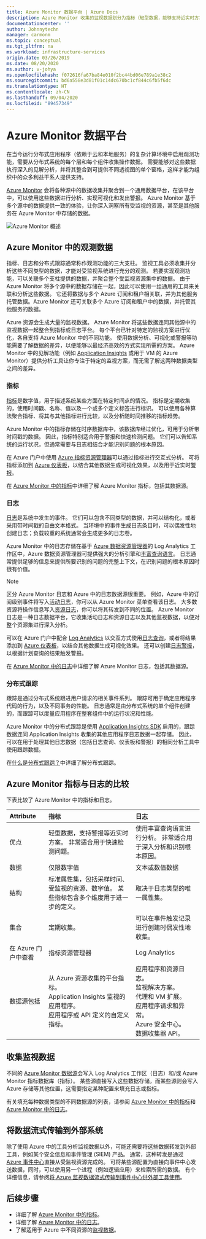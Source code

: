 ```yaml
---
title: Azure Monitor 数据平台 | Azure Docs
description: Azure Monitor 收集的监视数据划分为指标（轻型数据，能够支持近实时方案）和日志（用于高级分析）。
documentationcenter: ''
author: Johnnytechn
manager: carmonm
ms.topic: conceptual
ms.tgt_pltfrm: na
ms.workload: infrastructure-services
origin.date: 03/26/2019
ms.date: 08/20/2020
ms.author: v-johya
ms.openlocfilehash: f072616fa67ba84e010f2bc44bd06e789a1e38c2
ms.sourcegitcommit: bd6a558e3d81f01c14dc670bc1cf844c6fb5f6dc
ms.translationtype: HT
ms.contentlocale: zh-CN
ms.lasthandoff: 09/04/2020
ms.locfileid: "89457349"
---
```

# <a name="azure-monitor-data-platform"></a>Azure Monitor 数据平台

在当今运行分布式应用程序（依赖于云和本地服务）的复杂计算环境中启用观测功能，需要从分布式系统的每个层和每个组件收集操作数据。 需要能够对这些数据执行深入的见解分析，并将其整合到可提供不同透视图的单个窗格，这样才能为组织中的众多利益干系人提供支持。

[Azure Monitor](../overview.md) 会将各种源中的数据收集并聚合到一个通用数据平台，在该平台中，可以使用这些数据进行分析、实现可视化和发出警报。 Azure Monitor 基于多个源中的数据提供一致的体验，让你深入洞察所有受监视的资源，甚至是其他服务在 Azure Monitor 中存储的数据。


![Azure Monitor 概述](./media/data-platform/overview.png)

## <a name="observability-data-in-azure-monitor"></a>Azure Monitor 中的观测数据
指标、日志和分布式跟踪通常称作观测功能的三大支柱。 监视工具必须收集并分析这些不同类型的数据，才能对受监视系统进行充分的观测。 若要实现观测功能，可以关联多个支柱提供的数据，并聚合整个受监视资源集中的数据。 由于 Azure Monitor 将多个源中的数据存储在一起，因此可以使用一组通用的工具来关联和分析这些数据。 它还将数据与多个 Azure 订阅和租户相关联，并为其他服务托管数据。Azure Monitor 还可关联多个 Azure 订阅和租户中的数据，并托管其他服务的数据。

Azure 资源会生成大量的监视数据。 Azure Monitor 将这些数据连同其他源中的监视数据一起整合到指标或日志平台。 每个平台已针对特定的监视方案进行优化，各自支持 Azure Monitor 中的不同功能。 使用数据分析、可视化或警报等功能需要了解数据的差异，以便能够以最经济高效的方式实现所需的方案。 Azure Monitor 中的见解功能（例如 [Application Insights](../app/app-insights-overview.md) 或用于 VM 的 Azure Monitor）提供分析工具让你专注于特定的监视方案，而无需了解这两种数据类型之间的差异。 


### <a name="metrics"></a>指标
[指标](data-platform-metrics.md)是数字值，用于描述系统某些方面在特定时间点的情况。 指标是定期收集的，使用时间戳、名称、值以及一个或多个定义标签进行标识。 可以使用各种算法聚合指标、将其与其他指标进行比较，以及分析随时间推移的指标趋势。 

Azure Monitor 中的指标存储在时序数据库中，该数据库经过优化，可用于分析带时间戳的数据。 因此，指标特别适合用于警报和快速检测问题。 它们可以告知系统的运行状况，但通常需要与日志相结合才能识别问题的根本原因。

在 Azure 门户中使用 [Azure 指标资源管理器](./metrics-getting-started.md)可以通过指标进行交互式分析。 可将指标添加到 [Azure 仪表板](../learn/tutorial-app-dashboards.md)，以结合其他数据生成可视化效果，以及用于近实时[警报](alerts-metric.md)。

在 [Azure Monitor 中的指标](data-platform-metrics.md)中详细了解 Azure Monitor 指标，包括其数据源。

### <a name="logs"></a>日志
[日志](data-platform-logs.md)是系统中发生的事件。 它们可以包含不同类型的数据，并可以结构化，或者采用带时间戳的自由文本格式。 当环境中的事件生成日志条目时，可以偶发性地创建日志；负载较重的系统通常会生成更多的日志卷。

Azure Monitor 中的日志存储在基于 [Azure 数据资源管理器](/data-explorer/)的 Log Analytics 工作区中，Azure 数据资源管理器可提供强大的分析引擎和[丰富查询语言](https://docs.microsoft.com/azure/kusto/query/)。 日志通常提供足够的信息来提供所要识别的问题的完整上下文，在识别问题的根本原因时很有价值。

> [!NOTE]
> 区分 Azure Monitor 日志和 Azure 中的日志数据源很重要。 例如，Azure 中的订阅级别事件将写入[活动日志](platform-logs-overview.md)，你可以从 Azure Monitor 菜单查看该日志。 大多数资源将操作信息写入[资源日志](platform-logs-overview.md)，你可以将其转发到不同的位置。 Azure Monitor 日志是一种日志数据平台，它收集活动日志和资源日志以及其他监视数据，以便对整个资源集进行深入分析。


 可以在 Azure 门户中配合 [Log Analytics](../log-query/log-query-overview.md) 以交互方式使用[日志查询](../log-query/log-query-overview.md)，或者将结果添加到 [Azure 仪表板](../learn/tutorial-app-dashboards.md)，以结合其他数据生成可视化效果。 还可以创建[日志警报](alerts-log.md)，以根据计划查询的结果触发警报。

在 [Azure Monitor 中的日志](data-platform-logs.md)中详细了解 Azure Monitor 日志，包括其数据源。

### <a name="distributed-traces"></a>分布式跟踪
跟踪是通过分布式系统跟进用户请求的相关事件系列。 跟踪可用于确定应用程序代码的行为，以及不同事务的性能。 日志通常是由分布式系统的单个组件创建的，而跟踪可以度量应用程序在整套组件中的运行状况和性能。

Azure Monitor 中的分布式跟踪是使用 [Application Insights SDK](../app/distributed-tracing.md) 启用的，跟踪数据连同 Application Insights 收集的其他应用程序日志数据一起存储。 因此，可以在用于处理其他日志数据（包括日志查询、仪表板和警报）的相同分析工具中使用跟踪数据。

在[什么是分布式跟踪？](../app/distributed-tracing.md)中详细了解分布式跟踪。


## <a name="compare-azure-monitor-metrics-and-logs"></a>Azure Monitor 指标与日志的比较

下表比较了 Azure Monitor 中的指标和日志。

| Attribute  | 指标 | 日志 |
|:---|:---|:---|
| 优点 | 轻型数据，支持警报等近实时方案。 非常适合用于快速检测问题。 | 使用丰富查询语言进行分析。 非常适合用于深入分析和识别根本原因。 |
| 数据 | 仅限数字值 | 文本或数值数据 |
| 结构 | 标准属性集，包括采样时间、受监视的资源、数字值。 某些指标包含多个维度用于进一步的定义。 | 取决于日志类型的唯一属性集。 |
| 集合 | 定期收集。 | 可以在事件触发记录进行创建时偶发性地收集。 |
| 在 Azure 门户中查看 | 指标资源管理器 | Log Analytics |
| 数据源包括 | 从 Azure 资源收集的平台指标。<br>Application Insights 监视的应用程序。<br>应用程序或 API 定义的自定义指标。 | 应用程序和资源日志。<br>监视解决方案。<br>代理和 VM 扩展。<br>应用程序请求和异常。<br>Azure 安全中心。<br>数据收集器 API。 |

## <a name="collect-monitoring-data"></a>收集监视数据
不同的 [Azure Monitor 数据源](data-sources.md)会写入 Log Analytics 工作区（日志）和/或 Azure Monitor 指标数据库（指标）。 某些源直接写入这些数据存储，而某些源则会写入 Azure 存储等其他位置，这需要指定某种配置来填充日志或指标。 

有关填充每种数据类型的不同数据源的列表，请参阅 [Azure Monitor 中的指标](data-platform-metrics.md)和 [Azure Monitor 中的日志](data-platform-logs.md)。


## <a name="stream-data-to-external-systems"></a>将数据流式传输到外部系统
除了使用 Azure 中的工具分析监视数据以外，可能还需要将这些数据转发到外部工具，例如某个安全信息和事件管理 (SIEM) 产品。 通常，这种转发是通过 [Azure 事件中心](../../event-hubs/index.yml)直接从受监视资源完成的。 可将某些源配置为直接向事件中心发送数据，同时，可以使用另一个进程（例如逻辑应用）来检索所需的数据。 有个详细信息，请参阅[将 Azure 监视数据流式传输到事件中心供外部工具使用](stream-monitoring-data-event-hubs.md)。



## <a name="next-steps"></a>后续步骤

- 详细了解 [Azure Monitor 中的指标](data-platform-metrics.md)。
- 详细了解 [Azure Monitor 中的日志](data-platform-logs.md)。
- 了解适用于 Azure 中不同资源的[监视数据](data-sources.md)。


